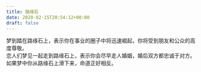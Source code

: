 ```yaml
---
title: 路缘石
date: 2020-02-15T20:54:12+08:00
draft: false
---
```


梦到踏在路缘石上，表示你在事业的圈子中将迅速崛起，你将受到朋友和公众的高度尊敬。<br>
恋人们梦见一起走到路缘石上，表示你会尽早走人婚姻，婚后双方都忠诚于对方。<br>
如果梦中你从路缘石上滑下来，命道正好相反。<br>
